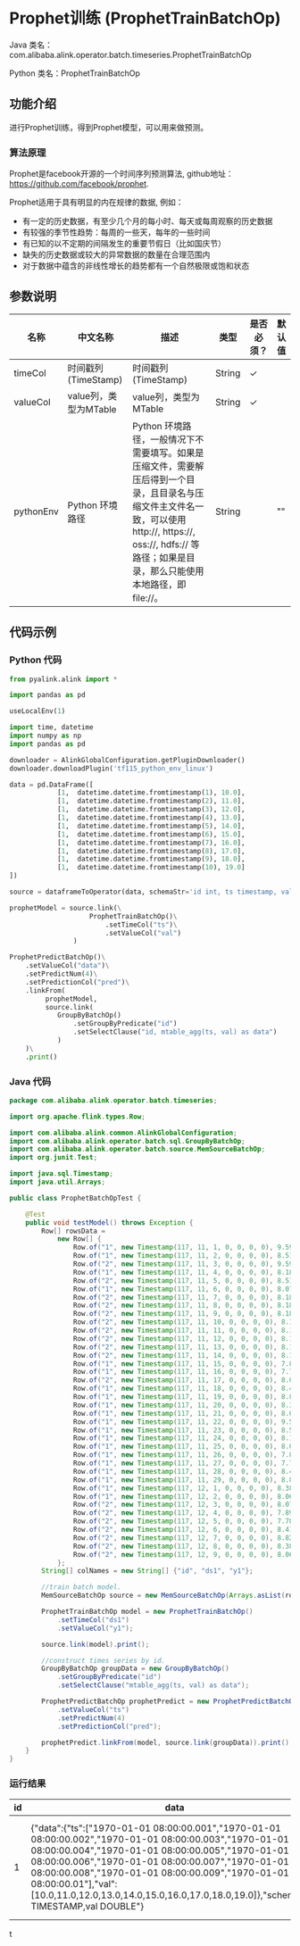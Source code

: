 # Prophet训练 (ProphetTrainBatchOp)
Java 类名：com.alibaba.alink.operator.batch.timeseries.ProphetTrainBatchOp

Python 类名：ProphetTrainBatchOp


## 功能介绍
进行Prophet训练，得到Prophet模型，可以用来做预测。

### 算法原理

Prophet是facebook开源的一个时间序列预测算法, github地址：https://github.com/facebook/prophet.

Prophet适用于具有明显的内在规律的数据, 例如：

* 有一定的历史数据，有至少几个月的每小时、每天或每周观察的历史数据
* 有较强的季节性趋势：每周的一些天，每年的一些时间
* 有已知的以不定期的间隔发生的重要节假日（比如国庆节）
* 缺失的历史数据或较大的异常数据的数量在合理范围内
* 对于数据中蕴含的非线性增长的趋势都有一个自然极限或饱和状态


## 参数说明

| 名称 | 中文名称 | 描述 | 类型 | 是否必须？ | 默认值 |
| --- | --- | --- | --- | --- | --- |
| timeCol | 时间戳列(TimeStamp) | 时间戳列(TimeStamp) | String | ✓ |  |
| valueCol | value列，类型为MTable | value列，类型为MTable | String | ✓ |  |
| pythonEnv | Python 环境路径 | Python 环境路径，一般情况下不需要填写。如果是压缩文件，需要解压后得到一个目录，且目录名与压缩文件主文件名一致，可以使用 http://, https://, oss://, hdfs:// 等路径；如果是目录，那么只能使用本地路径，即 file://。 | String |  | "" |

## 代码示例
### Python 代码
```python
from pyalink.alink import *

import pandas as pd

useLocalEnv(1)

import time, datetime
import numpy as np
import pandas as pd

downloader = AlinkGlobalConfiguration.getPluginDownloader()
downloader.downloadPlugin('tf115_python_env_linux')

data = pd.DataFrame([
			[1,  datetime.datetime.fromtimestamp(1), 10.0],
			[1,  datetime.datetime.fromtimestamp(2), 11.0],
			[1,  datetime.datetime.fromtimestamp(3), 12.0],
			[1,  datetime.datetime.fromtimestamp(4), 13.0],
			[1,  datetime.datetime.fromtimestamp(5), 14.0],
			[1,  datetime.datetime.fromtimestamp(6), 15.0],
			[1,  datetime.datetime.fromtimestamp(7), 16.0],
			[1,  datetime.datetime.fromtimestamp(8), 17.0],
			[1,  datetime.datetime.fromtimestamp(9), 18.0],
			[1,  datetime.datetime.fromtimestamp(10), 19.0]
])

source = dataframeToOperator(data, schemaStr='id int, ts timestamp, val double', op_type='batch')

prophetModel = source.link(\
                    ProphetTrainBatchOp()\
                        .setTimeCol("ts")\
                        .setValueCol("val")
                )

ProphetPredictBatchOp()\
    .setValueCol("data")\
    .setPredictNum(4)\
    .setPredictionCol("pred")\
    .linkFrom(
         prophetModel,
         source.link(
            GroupByBatchOp()
			    .setGroupByPredicate("id")
			    .setSelectClause("id, mtable_agg(ts, val) as data")
            )
    )\
    .print()
```
### Java 代码

```java
package com.alibaba.alink.operator.batch.timeseries;

import org.apache.flink.types.Row;

import com.alibaba.alink.common.AlinkGlobalConfiguration;
import com.alibaba.alink.operator.batch.sql.GroupByBatchOp;
import com.alibaba.alink.operator.batch.source.MemSourceBatchOp;
import org.junit.Test;

import java.sql.Timestamp;
import java.util.Arrays;

public class ProphetBatchOpTest {

	@Test
	public void testModel() throws Exception {
		Row[] rowsData =
			new Row[] {
				Row.of("1", new Timestamp(117, 11, 1, 0, 0, 0, 0), 9.59076113897809),
				Row.of("1", new Timestamp(117, 11, 2, 0, 0, 0, 0), 8.51959031601596),
				Row.of("2", new Timestamp(117, 11, 3, 0, 0, 0, 0), 9.59076113897809),
				Row.of("1", new Timestamp(117, 11, 4, 0, 0, 0, 0), 8.18367658262066),
				Row.of("2", new Timestamp(117, 11, 5, 0, 0, 0, 0), 8.51959031601596),
				Row.of("1", new Timestamp(117, 11, 6, 0, 0, 0, 0), 8.07246736935477),
				Row.of("2", new Timestamp(117, 11, 7, 0, 0, 0, 0), 8.18367658262066),
				Row.of("2", new Timestamp(117, 11, 8, 0, 0, 0, 0), 8.18367658262066),
				Row.of("2", new Timestamp(117, 11, 9, 0, 0, 0, 0), 8.18367658262066),
				Row.of("2", new Timestamp(117, 11, 10, 0, 0, 0, 0), 8.18367658262066),
				Row.of("2", new Timestamp(117, 11, 11, 0, 0, 0, 0), 8.18367658262066),
				Row.of("2", new Timestamp(117, 11, 12, 0, 0, 0, 0), 8.18367658262066),
				Row.of("2", new Timestamp(117, 11, 13, 0, 0, 0, 0), 8.18367658262066),
				Row.of("2", new Timestamp(117, 11, 14, 0, 0, 0, 0), 8.18367658262066),
				Row.of("1", new Timestamp(117, 11, 15, 0, 0, 0, 0), 7.8935720735049),
				Row.of("1", new Timestamp(117, 11, 16, 0, 0, 0, 0), 7.78364059622125),
				Row.of("2", new Timestamp(117, 11, 17, 0, 0, 0, 0), 8.07246736935477),
				Row.of("1", new Timestamp(117, 11, 18, 0, 0, 0, 0), 8.41405243249672),
				Row.of("1", new Timestamp(117, 11, 19, 0, 0, 0, 0), 8.82922635473185),
				Row.of("1", new Timestamp(117, 11, 20, 0, 0, 0, 0), 8.38251828808963),
				Row.of("1", new Timestamp(117, 11, 21, 0, 0, 0, 0), 8.06965530688617),
				Row.of("1", new Timestamp(117, 11, 22, 0, 0, 0, 0), 9.59076113897809),
				Row.of("1", new Timestamp(117, 11, 23, 0, 0, 0, 0), 8.51959031601596),
				Row.of("1", new Timestamp(117, 11, 24, 0, 0, 0, 0), 8.18367658262066),
				Row.of("1", new Timestamp(117, 11, 25, 0, 0, 0, 0), 8.07246736935477),
				Row.of("1", new Timestamp(117, 11, 26, 0, 0, 0, 0), 7.8935720735049),
				Row.of("1", new Timestamp(117, 11, 27, 0, 0, 0, 0), 7.78364059622125),
				Row.of("1", new Timestamp(117, 11, 28, 0, 0, 0, 0), 8.41405243249672),
				Row.of("1", new Timestamp(117, 11, 29, 0, 0, 0, 0), 8.82922635473185),
				Row.of("1", new Timestamp(117, 12, 1, 0, 0, 0, 0), 8.38251828808963),
				Row.of("1", new Timestamp(117, 12, 2, 0, 0, 0, 0), 8.06965530688617),
				Row.of("2", new Timestamp(117, 12, 3, 0, 0, 0, 0), 8.07246736935477),
				Row.of("2", new Timestamp(117, 12, 4, 0, 0, 0, 0), 7.8935720735049),
				Row.of("2", new Timestamp(117, 12, 5, 0, 0, 0, 0), 7.78364059622125),
				Row.of("2", new Timestamp(117, 12, 6, 0, 0, 0, 0), 8.41405243249672),
				Row.of("2", new Timestamp(117, 12, 7, 0, 0, 0, 0), 8.82922635473185),
				Row.of("2", new Timestamp(117, 12, 8, 0, 0, 0, 0), 8.38251828808963),
				Row.of("2", new Timestamp(117, 12, 9, 0, 0, 0, 0), 8.06965530688617)
			};
		String[] colNames = new String[] {"id", "ds1", "y1"};

		//train batch model.
		MemSourceBatchOp source = new MemSourceBatchOp(Arrays.asList(rowsData), colNames);

		ProphetTrainBatchOp model = new ProphetTrainBatchOp()
			.setTimeCol("ds1")
			.setValueCol("y1");

		source.link(model).print();

		//construct times series by id.
		GroupByBatchOp groupData = new GroupByBatchOp()
			.setGroupByPredicate("id")
			.setSelectClause("mtable_agg(ts, val) as data");

		ProphetPredictBatchOp prophetPredict = new ProphetPredictBatchOp()
			.setValueCol("ts")
			.setPredictNum(4)
			.setPredictionCol("pred");

		prophetPredict.linkFrom(model, source.link(groupData)).print();
	}
}
```

### 运行结果
id|data|predict
---|----|-------
1|{"data":{"ts":["1970-01-01 08:00:00.001","1970-01-01 08:00:00.002","1970-01-01 08:00:00.003","1970-01-01 08:00:00.004","1970-01-01 08:00:00.005","1970-01-01 08:00:00.006","1970-01-01 08:00:00.007","1970-01-01 08:00:00.008","1970-01-01 08:00:00.009","1970-01-01 08:00:00.01"],"val":[10.0,11.0,12.0,13.0,14.0,15.0,16.0,17.0,18.0,19.0]},"schema":"ts TIMESTAMP,val DOUBLE"}|{"data":{"ts":["1970-01-01 08:00:00.011","1970-01-01 08:00:00.012","1970-01-01 08:00:00.013","1970-01-01 08:00:00.014","1970-01-01 08:00:00.015","1970-01-01 08:00:00.016","1970-01-01 08:00:00.017","1970-01-01 08:00:00.018","1970-01-01 08:00:00.019","1970-01-01 08:00:00.02","1970-01-01 08:00:00.021","1970-01-01 08:00:00.022"],"val":[20.0,21.0,22.0,23.0,24.0,25.0,26.0,27.0,28.0,29.0,30.0,31.0]},"schema":"ts TIMESTAMP,val DOUBLE"}
t
